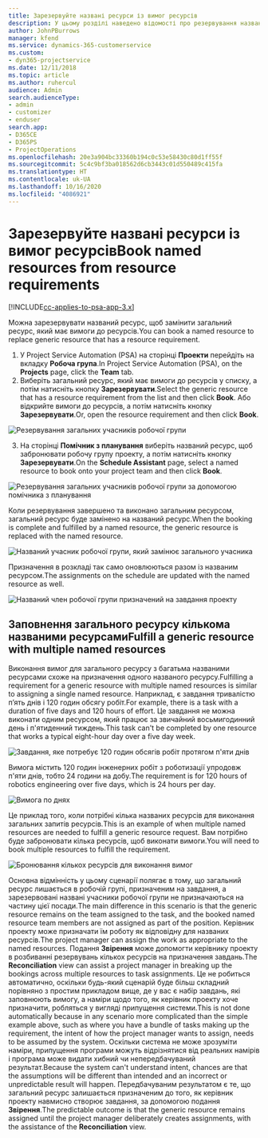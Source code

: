 ```yaml
---
title: Зарезервуйте названі ресурси із вимог ресурсів
description: У цьому розділі наведено відомості про резервування названих ресурсів для загальних вимог до ресурсів.
author: JohnPBurrows
manager: kfend
ms.service: dynamics-365-customerservice
ms.custom:
- dyn365-projectservice
ms.date: 12/11/2018
ms.topic: article
ms.author: ruhercul
audience: Admin
search.audienceType:
- admin
- customizer
- enduser
search.app:
- D365CE
- D365PS
- ProjectOperations
ms.openlocfilehash: 20e3a904bc33360b194c0c53e58430c80d1ff55f
ms.sourcegitcommit: 5c4c9bf3ba018562d6cb3443c01d550489c415fa
ms.translationtype: HT
ms.contentlocale: uk-UA
ms.lasthandoff: 10/16/2020
ms.locfileid: "4086921"
---
```

# <a name="book-named-resources-from-resource-requirements"></a><span data-ttu-id="6c096-103">Зарезервуйте названі ресурси із вимог ресурсів</span><span class="sxs-lookup"><span data-stu-id="6c096-103">Book named resources from resource requirements</span></span>

[!INCLUDE[cc-applies-to-psa-app-3.x](../includes/cc-applies-to-psa-app-3x.md)]

<span data-ttu-id="6c096-104">Можна зарезервувати названий ресурс, щоб замінити загальний ресурс, який має вимоги до ресурсів.</span><span class="sxs-lookup"><span data-stu-id="6c096-104">You can book a named resource to replace generic resource that has a resource requirement.</span></span>

1. <span data-ttu-id="6c096-105">У Project Service Automation (PSA) на сторінці **Проекти** перейдіть на вкладку **Робоча група**.</span><span class="sxs-lookup"><span data-stu-id="6c096-105">In Project Service Automation (PSA), on the **Projects** page, click the **Team** tab.</span></span>
2. <span data-ttu-id="6c096-106">Виберіть загальний ресурс, який має вимоги до ресурсів у списку, а потім натисніть кнопку **Зарезервувати**.</span><span class="sxs-lookup"><span data-stu-id="6c096-106">Select the generic resource that has a resource requirement from the list and then click **Book**.</span></span> <span data-ttu-id="6c096-107">Або відкрийте вимоги до ресурсів, а потім натисніть кнопку **Зарезервувати**.</span><span class="sxs-lookup"><span data-stu-id="6c096-107">Or, open the resource requirement and then click **Book**.</span></span>


![Резервування загальних учасників робочої групи](media/RM-how-to-14.png)


3. <span data-ttu-id="6c096-109">На сторінці **Помічник з планування** виберіть названий ресурс, щоб забронювати робочу групу проекту, а потім натисніть кнопку **Зарезервувати**.</span><span class="sxs-lookup"><span data-stu-id="6c096-109">On the **Schedule Assistant** page, select a named resource to book onto your project team and then click **Book**.</span></span>

![Резервування загальних учасників робочої групи за допомогою помічника з планування](media/RM-how-to-15.png)

<span data-ttu-id="6c096-111">Коли резервування завершено та виконано загальним ресурсом, загальний ресурс буде замінено на названий ресурс.</span><span class="sxs-lookup"><span data-stu-id="6c096-111">When the booking is complete and fulfilled by a named resource, the generic resource is replaced with the named resource.</span></span>

![Названий учасник робочої групи, який замінює загального учасника](media/RM-how-to-16.png)

<span data-ttu-id="6c096-113">Призначення в розкладі так само оновлюються разом із названим ресурсом.</span><span class="sxs-lookup"><span data-stu-id="6c096-113">The assignments on the schedule are updated with the named resource as well.</span></span>

![Названий член робочої групи призначений на завдання проекту](media/RM-how-to-17.png)

## <a name="fulfill-a-generic-resource-with-multiple-named-resources"></a><span data-ttu-id="6c096-115">Заповнення загального ресурсу кількома названими ресурсами</span><span class="sxs-lookup"><span data-stu-id="6c096-115">Fulfill a generic resource with multiple named resources</span></span>
<span data-ttu-id="6c096-116">Виконання вимог для загального ресурсу з багатьма названими ресурсами схоже на призначення одного названого ресурсу.</span><span class="sxs-lookup"><span data-stu-id="6c096-116">Fulfilling a requirement for a generic resource with multiple named resources is similar to assigning a single named resource.</span></span> <span data-ttu-id="6c096-117">Наприклад, є завдання тривалістю п’ять днів і 120 годин обсягу робіт.</span><span class="sxs-lookup"><span data-stu-id="6c096-117">For example, there is a task with a duration of five days and 120 hours of effort.</span></span> <span data-ttu-id="6c096-118">Це завдання не можна виконати одним ресурсом, який працює за звичайний восьмигодинний день і п'ятиденний тиждень.</span><span class="sxs-lookup"><span data-stu-id="6c096-118">This task can't be completed by one resource that works a typical eight-hour day over a five day week.</span></span> 

![Завдання, яке потребує 120 годин обсягів робіт протягом п'яти днів](media/RM-how-to-21.png)

<span data-ttu-id="6c096-120">Вимога містить 120 годин інженерних робіт з роботизації упродовж п'яти днів, тобто 24 години на добу.</span><span class="sxs-lookup"><span data-stu-id="6c096-120">The requirement is for 120 hours of robotics engineering over five days, which is 24 hours per day.</span></span>

![Вимога по днях](media/RM-how-to-22.png)

<span data-ttu-id="6c096-122">Це приклад того, коли потрібні кілька названих ресурсів для виконання загальних запитів ресурсів.</span><span class="sxs-lookup"><span data-stu-id="6c096-122">This is an example of when multiple named resources are needed to fulfill a generic resource request.</span></span> <span data-ttu-id="6c096-123">Вам потрібно буде забронювати кілька ресурсів, щоб виконати вимоги.</span><span class="sxs-lookup"><span data-stu-id="6c096-123">You will need to book multiple resources to fulfill the requirement.</span></span>

![Бронювання кількох ресурсів для виконання вимог](media/RM-how-to-23.png)

<span data-ttu-id="6c096-125">Основна відмінність у цьому сценарії полягає в тому, що загальний ресурс лишається в робочій групі, призначеним на завдання, а зарезервовані названі учасники робочої групи не призначаються на частину цієї посади.</span><span class="sxs-lookup"><span data-stu-id="6c096-125">The main difference in this scenario is that the generic resource remains on the team assigned to the task, and the booked named resource team members are not assigned as part of the position.</span></span> <span data-ttu-id="6c096-126">Керівник проекту може призначати їм роботу як відповідну для названих ресурсів.</span><span class="sxs-lookup"><span data-stu-id="6c096-126">The project manager can assign the work as appropriate to the named resources.</span></span> <span data-ttu-id="6c096-127">Подання **Звірення** може допомогти керівнику проекту в розбиванні резервувань кількох ресурсів на призначення завдань.</span><span class="sxs-lookup"><span data-stu-id="6c096-127">The **Reconciliation** view can assist a project manager in breaking up the bookings across multiple resources to task assignments.</span></span> <span data-ttu-id="6c096-128">Це не робиться автоматично, оскільки будь-який сценарій буде більш складний порівняно з простим прикладом вище, де у вас є набір завдань, які заповнюють вимогу, а наміри щодо того, як керівник проекту хоче призначити, робляться у вигляді припущення системи.</span><span class="sxs-lookup"><span data-stu-id="6c096-128">This is not done automatically because in any scenario more complicated than the simple example above, such as where you have a bundle of tasks making up the requirement, the intent of how the project manager wants to assign, needs to be assumed by the system.</span></span> <span data-ttu-id="6c096-129">Оскільки система не може зрозуміти наміри, припущення програми можуть відрізнятися від реальних намірів і програма може видати хибний чи непередбачуваний результат.</span><span class="sxs-lookup"><span data-stu-id="6c096-129">Because the system can't understand intent, chances are that the assumptions will be different than intended and an incorrect or unpredictable result will happen.</span></span> <span data-ttu-id="6c096-130">Передбачуваним результатом є те, що загальний ресурс залишається призначеним до того, як керівник проекту навмисно створює завдання, за допомогою подання **Звірення**.</span><span class="sxs-lookup"><span data-stu-id="6c096-130">The predictable outcome is that the generic resource remains assigned until the project manager deliberately creates assignments, with the assistance of the **Reconciliation** view.</span></span>


